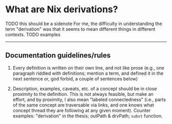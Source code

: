 # What are Nix derivations?

TODO this should be a sidenote
For me, the difficulty in understanding the term "derivation" was that it seems to mean different things in different contexts. TODO examples

---

## Documentation guidelines/rules

1. Every definition is written on their own line, and not like prose (e.g., one paragraph riddled with definitions; mention a term, and defined it in the next sentence or, god forbid, a couple of sentences below)

2. Description, examples, caveats, etc. of a concept should be in close proximity to the definition. This is not always feasible, but make an effort, and by proximity, I also mean "labeled connectedness" (i.e., parts of the same concept are traversable via links, and one knows what concept thread they are following at any given moment). Counter examples: "derivation" in the thesis; outPath & drvPath; `subst` function. 
